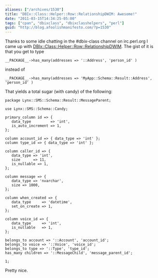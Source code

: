 ```yaml
---
aliases: ["/archives/1530"]
title: "DBIx::Class::Helper::Row::RelationshipDWIM: Awesome!"
date: "2011-03-15T14:34:25-05:00"
tags: ["cpan", "dbixclass", "dbixclasshelpers", "perl"]
guid: "http://blog.afoolishmanifesto.com/?p=1530"
---
```

Thanks to some idle chatting in the #dbix-class channel on irc.perl.org I came up with [DBIx::Class::Helper::Row::RelationshipDWIM](http://search.cpan.org/perldoc?DBIx::Class::Helper::Row::RelationshipDWIM). The gist of it is that you get to type

    __PACKAGE__->has_many(addresses => '::Address', 'person_id' )

instead of

    __PACKAGE__->has_many(addresses => 'MyApp::Schema::Result::Address', 'person_id' )

That yields a total sugar (with candy) of the following:

    package Lynx::SMS::Schema::Result::MessageParent;

    use Lynx::SMS::Schema::Candy;

    primary_column id => {
       data_type         => 'int',
       is_auto_increment => 1,
    };

    column account_id => { data_type => 'int' };
    column type_id => { data_type => 'int' };

    column caller_id => {
       data_type => 'int',
       size      => 11,
       is_nullable => 1,
    };

    column message => {
       data_type => 'nvarchar',
       size => 1000,
    };

    column when_created => {
       data_type     => 'datetime',
       set_on_create => 1,
    };

    column voice_id => {
       data_type     => 'int',
       is_nullable   => 1,
    };

    belongs_to account => '::Account', 'account_id';
    belongs_to voice => '::Voice', 'voice_id';
    belongs_to type => '::Type', 'type_id';
    has_many children => '::MessageChild', 'message_parent_id';

    1;

Pretty nice.

